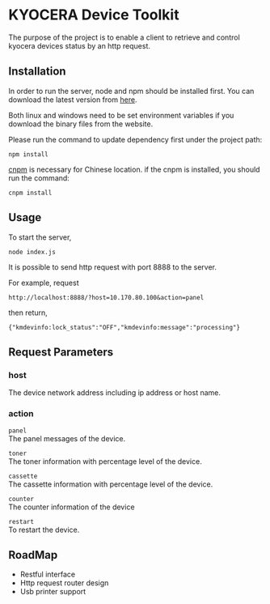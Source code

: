 KYOCERA Device Toolkit
======================
The purpose of the project is to enable a client to retrieve and control kyocera devices status by an http request.


## Installation
In order to run the server, node and npm should be installed first.
You can download the latest version from [here](https://nodejs.org/en/download/). 

Both linux and windows need to be set environment variables if you download the binary files from the website.

Please run the command to update dependency first under the project path:
```
npm install
```

[cnpm](http://npm.taobao.org/) is necessary for Chinese location.
if the cnpm is installed, you should run the command:
```
cnpm install
```


## Usage
To start the server,
```
node index.js
```
It is possible to send http request with port 8888 to the server.

For example, request
```
http://localhost:8888/?host=10.170.80.100&action=panel
```
then return,
```
{"kmdevinfo:lock_status":"OFF","kmdevinfo:message":"processing"}
```


## Request Parameters
### host

The device network address including ip address or host name.

### action
 `panel`  
  The panel messages of the device.
  
`toner`  
The toner information with percentage level of the device.

 `cassette`  
 The cassette information with percentage level of the device.
 
 `counter`  
 The counter information of the device
 
 `restart`  
To restart the device.


## RoadMap
- Restful interface
- Http request router design
- Usb printer support
 

